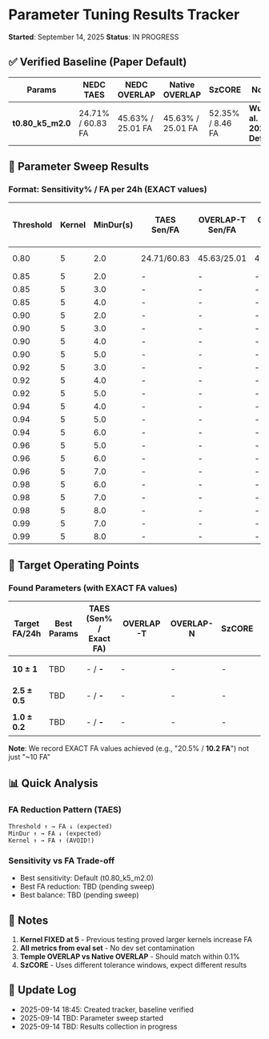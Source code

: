# Parameter Tuning Results Tracker
**Started**: September 14, 2025
**Status**: IN PROGRESS

## ✅ Verified Baseline (Paper Default)
| Params | NEDC TAES | NEDC OVERLAP | Native OVERLAP | SzCORE | Notes |
|--------|-----------|--------------|----------------|---------|-------|
| **t0.80_k5_m2.0** | 24.71% / 60.83 FA | 45.63% / 25.01 FA | 45.63% / 25.01 FA | 52.35% / 8.46 FA | **Wu et al. 2025 Default** |

## 🔄 Parameter Sweep Results

### Format: Sensitivity% / FA per 24h (EXACT values)

| Threshold | Kernel | MinDur(s) | TAES Sen/FA | OVERLAP-T Sen/FA | OVERLAP-N Sen/FA | SzCORE Sen/FA | Best Match (Exact FA) |
|-----------|--------|-----------|-------------|------------------|------------------|---------------|--------------|
| 0.80 | 5 | 2.0 | 24.71/60.83 | 45.63/25.01 | 45.63/25.01 | 52.35/8.46 | Baseline ✅ |
| 0.85 | 5 | 2.0 | - | - | - | - | - |
| 0.85 | 5 | 3.0 | - | - | - | - | - |
| 0.85 | 5 | 4.0 | - | - | - | - | - |
| 0.90 | 5 | 2.0 | - | - | - | - | - |
| 0.90 | 5 | 3.0 | - | - | - | - | - |
| 0.90 | 5 | 4.0 | - | - | - | - | - |
| 0.90 | 5 | 5.0 | - | - | - | - | - |
| 0.92 | 5 | 3.0 | - | - | - | - | - |
| 0.92 | 5 | 4.0 | - | - | - | - | - |
| 0.92 | 5 | 5.0 | - | - | - | - | - |
| 0.94 | 5 | 4.0 | - | - | - | - | - |
| 0.94 | 5 | 5.0 | - | - | - | - | - |
| 0.94 | 5 | 6.0 | - | - | - | - | - |
| 0.96 | 5 | 5.0 | - | - | - | - | - |
| 0.96 | 5 | 6.0 | - | - | - | - | - |
| 0.96 | 5 | 7.0 | - | - | - | - | - |
| 0.98 | 5 | 6.0 | - | - | - | - | - |
| 0.98 | 5 | 7.0 | - | - | - | - | - |
| 0.98 | 5 | 8.0 | - | - | - | - | - |
| 0.99 | 5 | 7.0 | - | - | - | - | - |
| 0.99 | 5 | 8.0 | - | - | - | - | - |

## 🎯 Target Operating Points

### Found Parameters (with EXACT FA values)
| Target FA/24h | Best Params | TAES (Sen% / **Exact FA**) | OVERLAP-T | OVERLAP-N | SzCORE | Status |
|---------------|-------------|----------------------------|-----------|-----------|---------|--------|
| **10 ± 1** | TBD | - / **-** | - | - | - | ⏳ Searching |
| **2.5 ± 0.5** | TBD | - / **-** | - | - | - | ⏳ Searching |
| **1.0 ± 0.2** | TBD | - / **-** | - | - | - | ⏳ Searching |

**Note**: We record EXACT FA values achieved (e.g., "20.5% / **10.2 FA**") not just "~10 FA"

## 📊 Quick Analysis

### FA Reduction Pattern (TAES)
```
Threshold ↑ → FA ↓ (expected)
MinDur ↑ → FA ↓ (expected)
Kernel ↑ → FA ↑ (AVOID!)
```

### Sensitivity vs FA Trade-off
- Best sensitivity: Default (t0.80_k5_m2.0)
- Best FA reduction: TBD (pending sweep)
- Best balance: TBD (pending sweep)

## 📝 Notes

1. **Kernel FIXED at 5** - Previous testing proved larger kernels increase FA
2. **All metrics from eval set** - No dev set contamination
3. **Temple OVERLAP vs Native OVERLAP** - Should match within 0.1%
4. **SzCORE** - Uses different tolerance windows, expect different results

## 🔄 Update Log

- 2025-09-14 18:45: Created tracker, baseline verified
- 2025-09-14 TBD: Parameter sweep started
- 2025-09-14 TBD: Results collection in progress